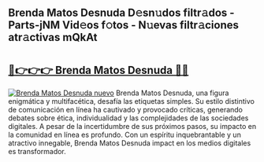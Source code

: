 ## Brenda Matos Desnuda D𝚎sn𝚞dos filtr𝚊dos - Parts-jNM Vid𝚎os f𝚘tos - N𝚞evas filtr𝚊ciones atr𝚊ctivas mQkAt

# <h2><a href="http://mb61yzw.tromn.icu/?c=Brenda+Matos+Desnuda">🔗👉👉👉 Brenda Matos Desnuda 🔗🔗</a></h2>

[![Brenda Matos Desnuda nuevo](https://i.imgur.com/pEAQMta.gif)](http://mb61yzw.tromn.icu/?c=Brenda+Matos+Desnuda)
Brenda Matos Desnuda, una figura enigmática y multifacética, desafía las etiquetas simples. Su estilo distintivo de comunicación en línea ha cautivado y provocado críticas, generando debates sobre ética, individualidad y las complejidades de las sociedades digitales. A pesar de la incertidumbre de sus próximos pasos, su impacto en la comunidad en línea es profundo. Con un espíritu inquebrantable y un atractivo innegable, Brenda Matos Desnuda impact en los medios digitales es transformador.
